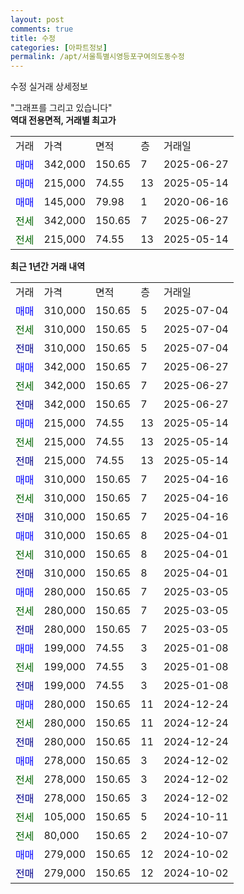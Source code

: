 ```yaml
---
layout: post
comments: true
title: 수정
categories: [아파트정보]
permalink: /apt/서울특별시영등포구여의도동수정
---
```


수정 실거래 상세정보

<script type="text/javascript">
  google.charts.load('current', {'packages':['line', 'corechart']});
  google.charts.setOnLoadCallback(drawChart);

  function drawChart() {
    var data = new google.visualization.DataTable();
    data.addColumn('date', '거래일');
    data.addColumn('number', "매매");
    data.addColumn('number', "전세");
    data.addColumn('number', "전매");

    data.addRows([[new Date(Date.parse("2025-07-04")), 310000, null, null], [new Date(Date.parse("2025-07-04")), null, 310000, null], [new Date(Date.parse("2025-07-04")), null, null, 310000], [new Date(Date.parse("2025-06-27")), 342000, null, null], [new Date(Date.parse("2025-06-27")), null, 342000, null], [new Date(Date.parse("2025-06-27")), null, null, 342000], [new Date(Date.parse("2025-05-14")), 215000, null, null], [new Date(Date.parse("2025-05-14")), null, 215000, null], [new Date(Date.parse("2025-05-14")), null, null, 215000], [new Date(Date.parse("2025-04-16")), 310000, null, null], [new Date(Date.parse("2025-04-16")), null, 310000, null], [new Date(Date.parse("2025-04-16")), null, null, 310000], [new Date(Date.parse("2025-04-01")), 310000, null, null], [new Date(Date.parse("2025-04-01")), null, 310000, null], [new Date(Date.parse("2025-04-01")), null, null, 310000], [new Date(Date.parse("2025-03-05")), 280000, null, null], [new Date(Date.parse("2025-03-05")), null, 280000, null], [new Date(Date.parse("2025-03-05")), null, null, 280000], [new Date(Date.parse("2025-01-08")), 199000, null, null], [new Date(Date.parse("2025-01-08")), null, 199000, null], [new Date(Date.parse("2025-01-08")), null, null, 199000], [new Date(Date.parse("2024-12-24")), 280000, null, null], [new Date(Date.parse("2024-12-24")), null, 280000, null], [new Date(Date.parse("2024-12-24")), null, null, 280000], [new Date(Date.parse("2024-12-02")), 278000, null, null], [new Date(Date.parse("2024-12-02")), null, 278000, null], [new Date(Date.parse("2024-12-02")), null, null, 278000], [new Date(Date.parse("2024-10-11")), null, 105000, null], [new Date(Date.parse("2024-10-07")), null, 80000, null], [new Date(Date.parse("2024-10-02")), 279000, null, null], [new Date(Date.parse("2024-10-02")), null, null, 279000]]);

    var options = {
      hAxis: {
        format: 'yyyy/MM/dd'
      },    
      lineWidth: 0,
      pointsVisible: true,    
      title: '최근 1년간 유형별 실거래가 분포',
      legend: { position: 'bottom' }
    };

    var formatter = new google.visualization.NumberFormat({pattern:'###,###'} );
    formatter.format(data, 1);
    formatter.format(data, 2);
    
    setTimeout(function() {
        var chart = new google.visualization.LineChart(document.getElementById('columnchart_material'));
        chart.draw(data, (options));
        document.getElementById('loading').style.display = 'none';
    }, 200);
  }
</script>


<div id="loading" style="z-index:20; display: block; margin-left: 0px">"그래프를 그리고 있습니다"</div>
<div id="columnchart_material" style="width: 95%; margin-left: 0px; display: block"></div>
<!-- contents start -->
<b>역대 전용면적, 거래별 최고가</b>
<table class="sortable">
    <tr>
      <td>거래</td>
      <td>가격</td>
      <td>면적</td>
      <td>층</td>
      <td>거래일</td>
    </tr>
        <tr>
          <td><a style="color: blue">매매</a></td>
          <td>342,000</td>
          <td>150.65</td>
          <td>7</td>
          <td>2025-06-27</td>
        </tr>            <tr>
          <td><a style="color: blue">매매</a></td>
          <td>215,000</td>
          <td>74.55</td>
          <td>13</td>
          <td>2025-05-14</td>
        </tr>            <tr>
          <td><a style="color: blue">매매</a></td>
          <td>145,000</td>
          <td>79.98</td>
          <td>1</td>
          <td>2020-06-16</td>
        </tr>        
        <tr>
              <td><a style="color: darkgreen">전세</a></td>
              <td>342,000</td>
              <td>150.65</td>
              <td>7</td>
              <td>2025-06-27</td>
            </tr>            <tr>
              <td><a style="color: darkgreen">전세</a></td>
              <td>215,000</td>
              <td>74.55</td>
              <td>13</td>
              <td>2025-05-14</td>
            </tr>        
    
</table>

<b>최근 1년간 거래 내역</b>

<table class="sortable">
    <tr>
      <td>거래</td>
      <td>가격</td>
      <td>면적</td>
      <td>층</td>
      <td>거래일</td>
    </tr>
    <tr>
      <td><a style="color: blue">매매</a></td>
      <td>310,000</td>
      <td>150.65</td>
      <td>5</td>
      <td>2025-07-04</td>
    </tr>          <tr>
      <td><a style="color: darkgreen">전세</a></td>
      <td>310,000</td>
      <td>150.65</td>
      <td>5</td>
      <td>2025-07-04</td>
    </tr>          <tr>
      <td><a style="color: darkblue">전매</a></td>
      <td>310,000</td>
      <td>150.65</td>
      <td>5</td>
      <td>2025-07-04</td>
    </tr>          <tr>
      <td><a style="color: blue">매매</a></td>
      <td>342,000</td>
      <td>150.65</td>
      <td>7</td>
      <td>2025-06-27</td>
    </tr>          <tr>
      <td><a style="color: darkgreen">전세</a></td>
      <td>342,000</td>
      <td>150.65</td>
      <td>7</td>
      <td>2025-06-27</td>
    </tr>          <tr>
      <td><a style="color: darkblue">전매</a></td>
      <td>342,000</td>
      <td>150.65</td>
      <td>7</td>
      <td>2025-06-27</td>
    </tr>          <tr>
      <td><a style="color: blue">매매</a></td>
      <td>215,000</td>
      <td>74.55</td>
      <td>13</td>
      <td>2025-05-14</td>
    </tr>          <tr>
      <td><a style="color: darkgreen">전세</a></td>
      <td>215,000</td>
      <td>74.55</td>
      <td>13</td>
      <td>2025-05-14</td>
    </tr>          <tr>
      <td><a style="color: darkblue">전매</a></td>
      <td>215,000</td>
      <td>74.55</td>
      <td>13</td>
      <td>2025-05-14</td>
    </tr>          <tr>
      <td><a style="color: blue">매매</a></td>
      <td>310,000</td>
      <td>150.65</td>
      <td>7</td>
      <td>2025-04-16</td>
    </tr>          <tr>
      <td><a style="color: darkgreen">전세</a></td>
      <td>310,000</td>
      <td>150.65</td>
      <td>7</td>
      <td>2025-04-16</td>
    </tr>          <tr>
      <td><a style="color: darkblue">전매</a></td>
      <td>310,000</td>
      <td>150.65</td>
      <td>7</td>
      <td>2025-04-16</td>
    </tr>          <tr>
      <td><a style="color: blue">매매</a></td>
      <td>310,000</td>
      <td>150.65</td>
      <td>8</td>
      <td>2025-04-01</td>
    </tr>          <tr>
      <td><a style="color: darkgreen">전세</a></td>
      <td>310,000</td>
      <td>150.65</td>
      <td>8</td>
      <td>2025-04-01</td>
    </tr>          <tr>
      <td><a style="color: darkblue">전매</a></td>
      <td>310,000</td>
      <td>150.65</td>
      <td>8</td>
      <td>2025-04-01</td>
    </tr>          <tr>
      <td><a style="color: blue">매매</a></td>
      <td>280,000</td>
      <td>150.65</td>
      <td>7</td>
      <td>2025-03-05</td>
    </tr>          <tr>
      <td><a style="color: darkgreen">전세</a></td>
      <td>280,000</td>
      <td>150.65</td>
      <td>7</td>
      <td>2025-03-05</td>
    </tr>          <tr>
      <td><a style="color: darkblue">전매</a></td>
      <td>280,000</td>
      <td>150.65</td>
      <td>7</td>
      <td>2025-03-05</td>
    </tr>          <tr>
      <td><a style="color: blue">매매</a></td>
      <td>199,000</td>
      <td>74.55</td>
      <td>3</td>
      <td>2025-01-08</td>
    </tr>          <tr>
      <td><a style="color: darkgreen">전세</a></td>
      <td>199,000</td>
      <td>74.55</td>
      <td>3</td>
      <td>2025-01-08</td>
    </tr>          <tr>
      <td><a style="color: darkblue">전매</a></td>
      <td>199,000</td>
      <td>74.55</td>
      <td>3</td>
      <td>2025-01-08</td>
    </tr>          <tr>
      <td><a style="color: blue">매매</a></td>
      <td>280,000</td>
      <td>150.65</td>
      <td>11</td>
      <td>2024-12-24</td>
    </tr>          <tr>
      <td><a style="color: darkgreen">전세</a></td>
      <td>280,000</td>
      <td>150.65</td>
      <td>11</td>
      <td>2024-12-24</td>
    </tr>          <tr>
      <td><a style="color: darkblue">전매</a></td>
      <td>280,000</td>
      <td>150.65</td>
      <td>11</td>
      <td>2024-12-24</td>
    </tr>          <tr>
      <td><a style="color: blue">매매</a></td>
      <td>278,000</td>
      <td>150.65</td>
      <td>3</td>
      <td>2024-12-02</td>
    </tr>          <tr>
      <td><a style="color: darkgreen">전세</a></td>
      <td>278,000</td>
      <td>150.65</td>
      <td>3</td>
      <td>2024-12-02</td>
    </tr>          <tr>
      <td><a style="color: darkblue">전매</a></td>
      <td>278,000</td>
      <td>150.65</td>
      <td>3</td>
      <td>2024-12-02</td>
    </tr>          <tr>
      <td><a style="color: darkgreen">전세</a></td>
      <td>105,000</td>
      <td>150.65</td>
      <td>5</td>
      <td>2024-10-11</td>
    </tr>          <tr>
      <td><a style="color: darkgreen">전세</a></td>
      <td>80,000</td>
      <td>150.65</td>
      <td>2</td>
      <td>2024-10-07</td>
    </tr>          <tr>
      <td><a style="color: blue">매매</a></td>
      <td>279,000</td>
      <td>150.65</td>
      <td>12</td>
      <td>2024-10-02</td>
    </tr>          <tr>
      <td><a style="color: darkblue">전매</a></td>
      <td>279,000</td>
      <td>150.65</td>
      <td>12</td>
      <td>2024-10-02</td>
    </tr>      </table>
<!-- contents end -->    


